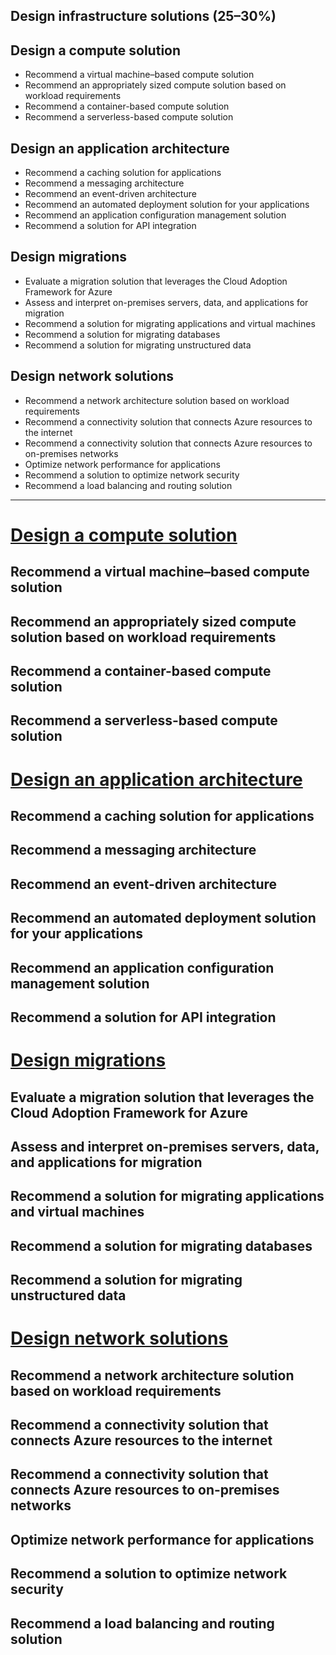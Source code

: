 ## Design infrastructure solutions (25–30%)
## Design a compute solution
* Recommend a virtual machine–based compute solution
* Recommend an appropriately sized compute solution based on workload requirements
* Recommend a container-based compute solution
* Recommend a serverless-based compute solution
## Design an application architecture
* Recommend a caching solution for applications
* Recommend a messaging architecture
* Recommend an event-driven architecture
* Recommend an automated deployment solution for your applications
* Recommend an application configuration management solution
* Recommend a solution for API integration

## Design migrations
* Evaluate a migration solution that leverages the Cloud Adoption Framework for Azure
* Assess and interpret on-premises servers, data, and applications for migration
* Recommend a solution for migrating applications and virtual machines
* Recommend a solution for migrating databases
* Recommend a solution for migrating unstructured data
## Design network solutions
* Recommend a network architecture solution based on workload requirements
* Recommend a connectivity solution that connects Azure resources to the internet
* Recommend a connectivity solution that connects Azure resources to on-premises networks
* Optimize network performance for applications
* Recommend a solution to optimize network security
* Recommend a load balancing and routing solution

---

# [Design a compute solution](https://learn.microsoft.com/en-us/training/modules/design-compute-solution/)
## Recommend a virtual machine–based compute solution
## Recommend an appropriately sized compute solution based on workload requirements
## Recommend a container-based compute solution
## Recommend a serverless-based compute solution

# [Design an application architecture](https://learn.microsoft.com/en-us/training/modules/design-application-architecture/)
## Recommend a caching solution for applications
## Recommend a messaging architecture
## Recommend an event-driven architecture
## Recommend an automated deployment solution for your applications
## Recommend an application configuration management solution
## Recommend a solution for API integration

# [Design migrations](https://learn.microsoft.com/en-us/training/modules/design-migrations/)
## Evaluate a migration solution that leverages the Cloud Adoption Framework for Azure
## Assess and interpret on-premises servers, data, and applications for migration
## Recommend a solution for migrating applications and virtual machines
## Recommend a solution for migrating databases
## Recommend a solution for migrating unstructured data

# [Design network solutions](https://learn.microsoft.com/en-us/training/modules/design-network-solutions/)
## Recommend a network architecture solution based on workload requirements
## Recommend a connectivity solution that connects Azure resources to the internet
## Recommend a connectivity solution that connects Azure resources to on-premises networks
## Optimize network performance for applications
## Recommend a solution to optimize network security
## Recommend a load balancing and routing solution